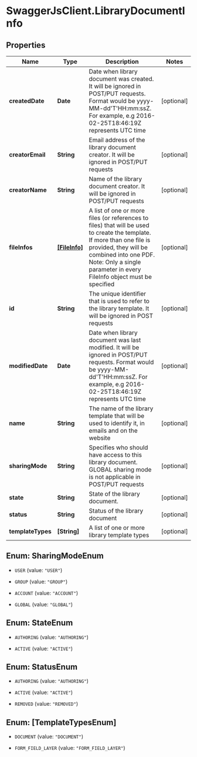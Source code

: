 # SwaggerJsClient.LibraryDocumentInfo

## Properties
Name | Type | Description | Notes
------------ | ------------- | ------------- | -------------
**createdDate** | **Date** | Date when library document was created. It will be ignored in POST/PUT requests. Format would be yyyy-MM-dd&#39;T&#39;HH:mm:ssZ. For example, e.g 2016-02-25T18:46:19Z represents UTC time | [optional] 
**creatorEmail** | **String** | Email address of the library document creator. It will be ignored in POST/PUT requests | [optional] 
**creatorName** | **String** | Name of the library document creator.  It will be ignored in POST/PUT requests | [optional] 
**fileInfos** | [**[FileInfo]**](FileInfo.md) | A list of one or more files (or references to files) that will be used to create the template. If more than one file is provided, they will be combined into one PDF. Note: Only a single parameter in every FileInfo object must be specified | [optional] 
**id** | **String** | The unique identifier that is used to refer to the library template. It will be ignored in POST requests | [optional] 
**modifiedDate** | **Date** | Date when library document was last modified. It will be ignored in POST/PUT requests. Format would be yyyy-MM-dd&#39;T&#39;HH:mm:ssZ. For example, e.g 2016-02-25T18:46:19Z represents UTC time | [optional] 
**name** | **String** | The name of the library template that will be used to identify it, in emails and on the website | [optional] 
**sharingMode** | **String** | Specifies who should have access to this library document. GLOBAL sharing mode is not applicable in POST/PUT requests | [optional] 
**state** | **String** | State of the library document. | [optional] 
**status** | **String** | Status of the library document | [optional] 
**templateTypes** | **[String]** | A list of one or more library template types | [optional] 


<a name="SharingModeEnum"></a>
## Enum: SharingModeEnum


* `USER` (value: `"USER"`)

* `GROUP` (value: `"GROUP"`)

* `ACCOUNT` (value: `"ACCOUNT"`)

* `GLOBAL` (value: `"GLOBAL"`)




<a name="StateEnum"></a>
## Enum: StateEnum


* `AUTHORING` (value: `"AUTHORING"`)

* `ACTIVE` (value: `"ACTIVE"`)




<a name="StatusEnum"></a>
## Enum: StatusEnum


* `AUTHORING` (value: `"AUTHORING"`)

* `ACTIVE` (value: `"ACTIVE"`)

* `REMOVED` (value: `"REMOVED"`)




<a name="[TemplateTypesEnum]"></a>
## Enum: [TemplateTypesEnum]


* `DOCUMENT` (value: `"DOCUMENT"`)

* `FORM_FIELD_LAYER` (value: `"FORM_FIELD_LAYER"`)





